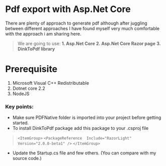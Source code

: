 # Pdf export with Asp.Net Core

There are plenty of approach to generate pdf although after juggling between different approaches I have found myself very much comfortable with the approach i am sharing here.

> We are going to use:
>  **1.  Asp.Net Core**
>  **2.  Asp.Net Core Razor page**
>  **3.  DinkToPdf library**

# Prerequisite
1. Microsoft Visual C++ Redistributable
2. Dotnet core 2.2
3. NodeJS

### Key points:

 -	Make sure PDFNative folder is imported into your project before getting started. 
 -	To install DinkToPdf package add this package to your .csproj file
>   `<ItemGroup>`
>   `<PackageReference  Include="RazorLight"  Version="2.0.0-beta1" />`
>   `</ItemGroup>`
- Update the Startup.cs file and few others. (You can compare with my source code.)
